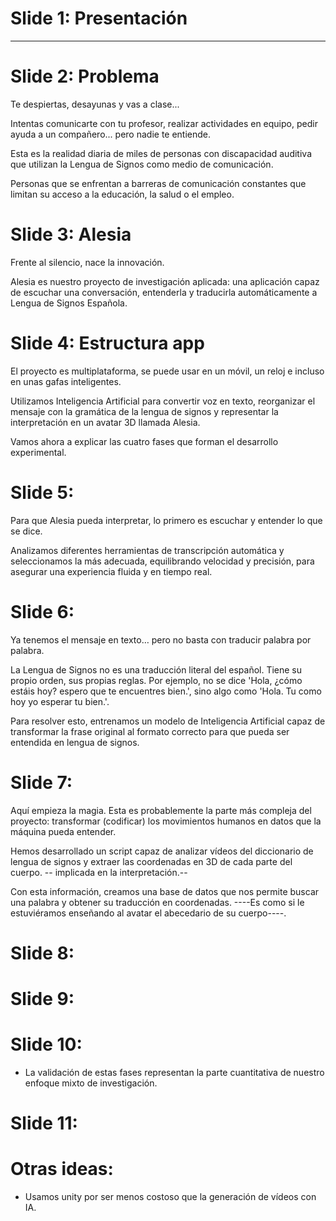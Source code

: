 # Slide 1: Presentación
---

# Slide 2: Problema

Te despiertas, desayunas y vas a clase...

Intentas comunicarte con tu profesor, realizar actividades en equipo, pedir ayuda a un compañero... pero nadie te
entiende.

Esta es la realidad diaria de miles de personas con discapacidad auditiva que utilizan la Lengua de Signos como medio de
comunicación.

Personas que se enfrentan a barreras de comunicación constantes que limitan su acceso a la educación, la salud o el
empleo.

# Slide 3: Alesia

Frente al silencio, nace la innovación.

Alesia es nuestro proyecto de investigación aplicada: una aplicación capaz de escuchar una conversación, entenderla y
traducirla automáticamente a Lengua de Signos Española.

# Slide 4: Estructura app

El proyecto es multiplataforma, se puede usar en un móvil, un reloj e incluso en unas gafas inteligentes.

Utilizamos Inteligencia Artificial para convertir voz en texto, reorganizar el mensaje con la gramática de la lengua de
signos y representar la interpretación en un avatar 3D llamada Alesia.

Vamos ahora a explicar las cuatro fases que forman el desarrollo experimental.

# Slide 5:

Para que Alesia pueda interpretar, lo primero es escuchar y entender lo que se dice.

Analizamos diferentes herramientas de transcripción automática y seleccionamos la más adecuada, equilibrando velocidad y
precisión, para asegurar una experiencia fluida y en tiempo real.

# Slide 6:

Ya tenemos el mensaje en texto… pero no basta con traducir palabra por palabra.

La Lengua de Signos no es una traducción literal del español. Tiene su propio orden, sus propias reglas. Por ejemplo, no
se dice 'Hola, ¿cómo estáis hoy? espero que te encuentres bien.', sino algo como 'Hola. Tu como hoy yo esperar tu
bien.'.

Para resolver esto, entrenamos un modelo de Inteligencia Artificial capaz de transformar la frase original al formato
correcto para que pueda ser entendida en lengua de signos.

# Slide 7:

Aquí empieza la magia. Esta es probablemente la parte más compleja del proyecto: transformar (codificar) los
movimientos humanos en datos que la máquina pueda entender.

Hemos desarrollado un script capaz de analizar vídeos del diccionario de lengua de signos y extraer las coordenadas en 3D
de cada parte del cuerpo. -- implicada en la interpretación.--

Con esta información, creamos una base de datos que nos permite buscar una palabra y obtener su traducción en
coordenadas. ----Es como si le estuviéramos enseñando al avatar el abecedario de su cuerpo----.

# Slide 8:

# Slide 9:

# Slide 10:

- La validación de estas fases representan la parte cuantitativa de nuestro enfoque mixto de investigación.

# Slide 11:

# Otras ideas:

- Usamos unity por ser menos costoso que la generación de vídeos con IA.